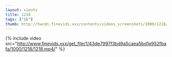 ```yaml
--- 
layout: sieutv
title: 1218
tags: ["1k"]
thumb: http://hwcdn.finevids.xxx/contents/videos_screenshots/1000/1218/preview.mp4.jpg
---
```

{% include video src="http://www.finevids.xxx/get_file/1/43de7997f3bd9a5caea5bd1e952fbafa/1000/1218/1218.mp4/" %} 
